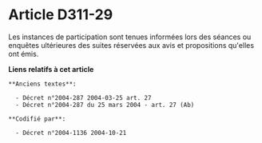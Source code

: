 # Article D311-29

Les instances de participation sont tenues informées lors des séances ou enquêtes ultérieures des suites réservées aux avis
et propositions qu'elles ont émis.

**Liens relatifs à cet article**

	**Anciens textes**:

	  - Décret n°2004-287 2004-03-25 art. 27
	  - Décret n°2004-287 du 25 mars 2004 - art. 27 (Ab)

	**Codifié par**:

	  - Décret n°2004-1136 2004-10-21
